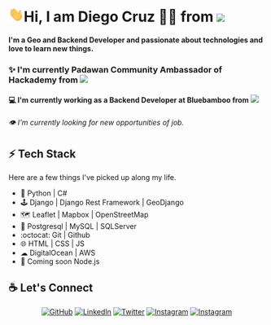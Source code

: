# <img src="https://raw.githubusercontent.com/ABSphreak/ABSphreak/master/gifs/Hi.gif" width="30px">Hi, I am Diego Cruz 👨‍💻 from <img src="https://img.icons8.com/offices/30/000000/bolivia.png"/>

#### I'm a Geo and Backend Developer and passionate about technologies and love to learn new things.


### ✨ I'm currently Padawan Community Ambassador of Hackademy from <img src="https://img.icons8.com/officexs/30/000000/mexico.png"/>

#### 💻 I'm currently working as a Backend Developer at Bluebamboo from <img src="https://img.icons8.com/officexs/30/000000/argentina.png"/>

###### 👁️ I'm currently looking for new opportunities of job.

##
## ⚡ Tech Stack

Here are a few things I've picked up along my life.

* 🐍 Python | C#
* 🕹️ Django | Django Rest Framework | GeoDjango 
* 🗺️ Leaflet | Mapbox | OpenStreetMap
* 🐘 Postgresql | MySQL | SQLServer
* :octocat: Git | Github
* 🌐 HTML | CSS | JS
* ☁ DigitalOcean | AWS
* 🌱 Coming soon Node.js

##
## :coffee: Let's Connect 
<p align="center">
	<a href="https://github.com/doctsystems"><img src="https://img.icons8.com/bubbles/50/000000/github.png" alt="GitHub"/></a>
	<a href="https://www.linkedin.com/in/diegoosvaldocruz/"><img src="https://img.icons8.com/bubbles/50/000000/linkedin.png" alt="LinkedIn"/></a>
	<a href="https://twitter.com/DiegoCruzTorrez"><img src="https://img.icons8.com/bubbles/50/000000/twitter-circled.png" alt="Twitter"/></a>
	<a href="mailto:d.cruz@outlook.com"><img src="https://img.icons8.com/bubbles/50/000000/email.png" alt="Instagram"/></a>
  <a href="https://api.whatsapp.com/send?phone=59172900865&text=Hello%2C%20I%20would%20like%20to%20talk%20about%20a%20new%20project."><img src="https://img.icons8.com/bubbles/50/000000/whatsapp.png" alt="Instagram"/></a>
</p>





<!--

![visitors](https://visitor-badge.glitch.me/badge?page_id=adnanazmee/adnanazmee)

**doctsystems/doctsystems** is a ✨ _special_ ✨ repository because its `README.md` (this file) appears on your GitHub profile.

Here are some ideas to get you started:

- 🔭 I’m currently working on Django and Postgresql at Bluebamboo
- 🌱 I’m currently learning Reactjs
- 👯 I’m looking to collaborate on ...
- 🤔 I’m looking for help with ...
- 💬 Ask me about ...
- 📫 How to reach me: ...
- 😄 Pronouns: ...
- ⚡ Fun fact: ...
-->
